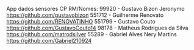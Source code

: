 App dados sensores CP 
RM/Nomes:
99920 - Gustavo Bizon Jeronymo https://github.com/gustavobizon
551712 - Guilherme Renovato https://github.com/RENOVATINHO
551799 - Gustavo Couto https://github.com/GustavoCouto14
98178 - Matheus Rodrigues da Silva https://github.com/matrodsilver
55289 - Gabriel Alves Nery Martins https://github.com/Gabriel210924
